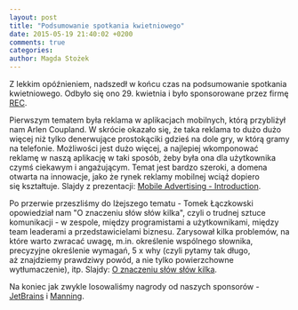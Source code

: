 ```yaml
---
layout: post
title: "Podsumowanie spotkania kwietniowego"
date: 2015-05-19 21:40:02 +0200
comments: true
categories: 
author: Magda Stożek
---
```

Z lekkim opóźnieniem, nadszedł w końcu czas na podsumowanie spotkania kwietniowego. Odbyło się ono 29. kwietnia i było sponsorowane przez firmę <a href="http://www.rec-global.com/" target="_blank">REC</a>.

Pierwszym tematem była reklama w aplikacjach mobilnych, którą przybliżył nam Arlen Coupland. W skrócie okazało się, że taka reklama to dużo dużo więcej niż tylko denerwujące prostokąciki gdzieś na dole gry, w którą gramy na telefonie. Możliwości jest dużo więcej, a najlepiej wkomponować reklamę w naszą aplikację w taki sposób, żeby była ona dla użytkownika czymś ciekawym i angażującym. Temat jest bardzo szeroki, a domena otwarta na innowacje, jako że rynek reklamy mobilnej wciąż dopiero się kształtuje. Slajdy z prezentacji: <a href="/files/mobile_advertising.ppt" target="_blank">Mobile Advertising - Introduction</a>.

<!-- more -->

Po przerwie przeszliśmy do lżejszego tematu - Tomek Łączkowski opowiedział nam "O znaczeniu słów słów kilka", czyli o trudnej sztuce komunikacji - w zespole, między programistami a użytkownikami, między team leaderami a przedstawicielami biznesu. Zarysował kilka problemów, na które warto zwracać uwagę, m.in. określenie wspólnego słownika, precyzyjne określenie wymagań, 5 x why (czyli pytamy tak długo, aż znajdziemy prawdziwy powód, a nie tylko powierzchowne wytłumaczenie), itp. Slajdy: <a href="/files/slowa_slowa.pptx" target="_blank">O znaczeniu słów słów kilka</a>.

Na koniec jak zwykle losowaliśmy nagrody od naszych sponsorów - <a href="http://jetbrains.com/" target="_blank">JetBrains</a> i <a href="http://manning.com/" target="_blank">Manning</a>.
